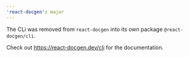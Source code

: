 ```yaml
---
'react-docgen': major
---
```


The CLi was removed from `react-docgen` into its own package `@react-docgen/cli`.

Check out https://react-docgen.dev/cli for the documentation.

